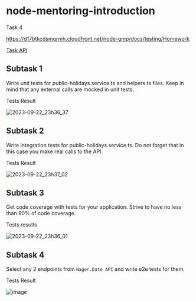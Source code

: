 # node-mentoring-introduction
Task 4

https://d17btkcdsmqrmh.cloudfront.net/node-gmp/docs/testing/Homework

[Task API](https://date.nager.at/swagger/index.html)

## Subtask 1 
Write unit tests for public-holidays.service.ts and helpers.ts files.
Keep in mind that any external calls are mocked in unit tests.

Tests Result

![2023-09-22_23h36_37](https://github.com/kandalova/node-mentoring-introduction/assets/26093763/81bd7f24-1837-42af-a42a-397972766bb4)

## Subtask 2
Write integration tests for public-holidays.service.ts. Do not forget that in this case you make real calls to the API.

Tests Result

![2023-09-22_23h37_02](https://github.com/kandalova/node-mentoring-introduction/assets/26093763/04812cbb-187a-4b4c-81b3-e27a29ed3387)


## Subtask 3
Get code coverage with tests for your application. 
Strive to have no less than 90% of code coverage.

Tests results

![2023-09-22_23h36_01](https://github.com/kandalova/node-mentoring-introduction/assets/26093763/a9cae208-6d77-44bc-ac5a-ae25717c148f)

## Subtask 4 
Select any 2 endpoints from <code>Nager.Date API</code> and write e2e tests for them.

Tests Result

![image](https://github.com/kandalova/node-mentoring-introduction/assets/26093763/dd65bdaa-98a5-460f-a0a5-370711232df9)

